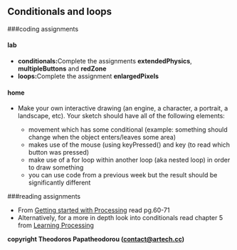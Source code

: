 ## Conditionals and loops

###coding assignments

#### lab
<ul>
	<li><strong>conditionals:</strong>Complete the assignments <strong>extendedPhysics</strong>, <strong>multipleButtons</strong> and <strong>redZone</strong></li>
	<li><strong>loops:</strong>Complete the assignment <strong>enlargedPixels</strong> </li>
</ul>

#### home
<ul>
	<li>Make your own interactive drawing (an engine, a character, a portrait, a landscape, etc). Your sketch should have all of the following elements:</li>
	<ul>
		<li>movement which has some conditional (example: something should change when the object enters/leaves some area) </li>
		<li>makes use of the mouse (using keyPressed() and key (to read which button was pressed)</li>
		<li>make use of a for loop within another loop (aka nested loop) in order to draw something</li>
		<li>you can use code from a previous week but the result should be significantly different</li>	
	</ul>
</ul>


###reading assignments
<ul>
	<li>From <a href="http://www.artech.cc/_class_material_/books/Getting_Started_with_Processing.pdf"> Getting started with Processing</a> read pg.60-71</li>
    <li>Alternatively, for a more in depth look into conditionals read chapter 5 from <a href="http://www.artech.cc/_class_material_/books/Learning_Processing.pdf">Learning Processing</a></li>
</ul>

**copyright Theodoros Papatheodorou (contact@artech.cc)**
